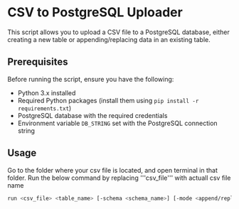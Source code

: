 # CSV to PostgreSQL Uploader

This script allows you to upload a CSV file to a PostgreSQL database, either creating a new table or appending/replacing data in an existing table.

## Prerequisites

Before running the script, ensure you have the following:

- Python 3.x installed
- Required Python packages (install them using `pip install -r requirements.txt`)
- PostgreSQL database with the required credentials
- Environment variable `DB_STRING` set with the PostgreSQL connection string

## Usage

Go to the folder where your csv file is located, and open terminal in that folder. Run the below command by replacing '''csv_file''' with actuall csv file name

```bash
run <csv_file> <table_name> [-schema <schema_name>] [-mode <append/replace>]
